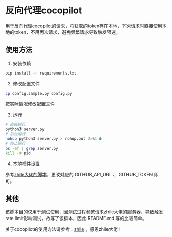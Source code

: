 # 反向代理cocopilot

用于反向代理cocopilot的请求，将获取的token存在本地，下次请求时直接使用本地的token，不用再次请求，避免频繁请求导致触发限速。

## 使用方法

1. 安装依赖

```bash
pip install -r requirements.txt
```

2. 修改配置文件

```bash
cp config.sample.py config.py
```

按实际情况修改配置文件

3. 运行

```bash
# 直接运行
python3 server.py
# 后台运行
nohup python3 server.py > nohup.out 2>&1 &
# 终止运行
ps -ef | grep server.py
kill -9 pid
```

4. 本地插件设置

参考[zhile大佬的脚本](https://zhile.io/2023/09/09/github-got-banned.html)，更改对应的 GITHUB_API_URL 、 GITHUB_TOKEN 即可。

## 其他

该脚本目的仅用于测试使用，因测试过程频繁请求zhile大佬的服务器，导致触发rate limit影响测试，故写了该脚本，因此 README.md 写的比较简单。

关于cocopilot的使用方法请参考：[zhile](https://zhile.io/2023/09/09/github-got-banned.html) ，感恩zhile大佬！